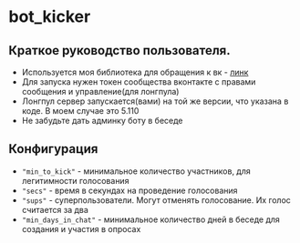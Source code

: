 # bot_kicker
## Краткое руководство пользователя.
- Используется моя библиотека для обращения к вк - [линк](github.com/CptIdea/go-vk-api)
- Для запуска нужен токен сообщества вконтакте с правами сообщения и управление(для лонгпула)
- Лонгпул сервер запускается(вами) на той же версии, что указана в коде. В моем случае это 5.110
- Не забудьте дать админку боту в беседе
## Конфигурация
- `` "min_to_kick" `` - минимальное количество участников, для легитимности голосования
- `` "secs" `` - время в секундах на проведение голосования
- `` "sups" `` - суперпользователи. Могут отменять голосование. Их голос считается за два
- `` "min_days_in_chat" `` - минимальное количество дней в беседе для создания и участия в опросах
